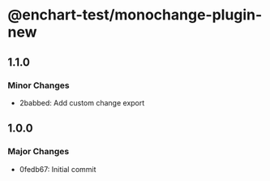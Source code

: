 # @enchart-test/monochange-plugin-new

## 1.1.0

### Minor Changes

- 2babbed: Add custom change export

## 1.0.0

### Major Changes

- 0fedb67: Initial commit
